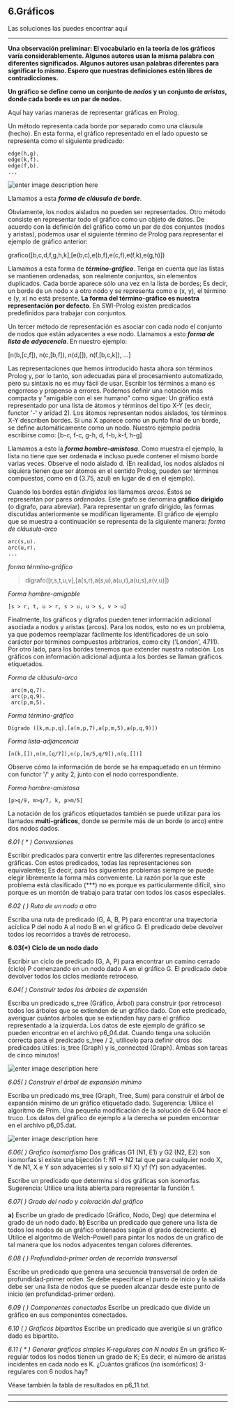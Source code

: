 **6.Gráficos**
-------------
Las soluciones las puedes encontrar aquí

----------
**Una observación preliminar: El vocabulario en la teoría de los gráficos varía considerablemente. Algunos autores usan la misma palabra con diferentes significados. Algunos autores usan palabras diferentes para significar lo mismo. Espero que nuestras definiciones estén libres de contradicciones.**

**Un gráfico se define como un conjunto de *nodos* y un conjunto de *aristas*, donde cada borde es un par de nodos.**

Aquí hay varias maneras de representar gráficas en Prolog.

Un método representa cada borde por separado como una cláusula (hecho). En esta forma, el gráfico representado en el lado opuesto se representa como el siguiente predicado:

    edge(h,g).
    edge(k,f).
    edge(f,b).    
    ...

![enter image description here](https://lh3.googleusercontent.com/-73dPZ0oslAM/WMnzfWxxM6I/AAAAAAAAADo/Knrmf1LfeeIupa4FgLKGf4t2nrsMUFVIACLcB/s0/graph1.gif "graph1.gif")

Llamamos a esta ***forma de cláusula de borde***.

Obviamente, los nodos aislados no pueden ser representados. Otro método consiste en representar todo el gráfico como un objeto de datos. De acuerdo con la definición del gráfico como un par de dos conjuntos (nodos y aristas), podemos usar el siguiente término de Prolog para representar el ejemplo de gráfico anterior:

grafico([b,c,d,f,g,h,k],[e(b,c),e(b,f),e(c,f),e(f,k),e(g,h)])

Llamamos a esta forma de ***término-gráfico***. Tenga en cuenta que las listas se mantienen ordenadas, son realmente conjuntos, sin elementos duplicados. Cada borde aparece sólo una vez en la lista de bordes; Es decir, un borde de un nodo x a otro nodo y se representa como e (x, y), el término e (y, x) no está presente. **La forma del término-gráfico es nuestra representación por defecto**. En SWI-Prolog existen predicados predefinidos para trabajar con conjuntos.

Un tercer método de representación es asociar con cada nodo el conjunto de nodos que están adyacentes a ese nodo. Llamamos a esto  ***forma de lista de adyacencia***. En nuestro ejemplo:

[n(b,[c,f]), n(c,[b,f]), n(d,[]), n(f,[b,c,k]), ...]

Las representaciones que hemos introducido hasta ahora son términos Prolog y, por lo tanto, son adecuadas para el procesamiento automatizado, pero su sintaxis no es muy fácil de usar. Escribir los términos a mano es engorroso y propenso a errores. Podemos definir una notación más compacta y "amigable con el ser humano" como sigue: Un gráfico está representado por una lista de átomos y términos del tipo X-Y (es decir, functor '-' y aridad 2). Los átomos representan nodos aislados, los términos X-Y describen bordes. Si una X aparece como un punto final de un borde, se define automáticamente como un nodo. Nuestro ejemplo podría escribirse como:
[b-c, f-c, g-h, d, f-b, k-f, h-g]

Llamamos a esto la ***forma hombre-amistosa***. Como muestra el ejemplo, la lista no tiene que ser ordenada e incluso puede contener el mismo borde varias veces. Observe el nodo aislado d. (En realidad, los nodos aislados ni siquiera tienen que ser átomos en el sentido Prolog, pueden ser términos compuestos, como en d (3.75, azul) en lugar de d en el ejemplo).

Cuando los bordes están *dirigidos* los llamamos *arcos*. Éstos se representan por pares *ordenados*. Este grafo se denomina **gráfico dirigido** (o digrafo, para abreviar). Para representar un grafo dirigido, las formas discutidas anteriormente se modifican ligeramente. El gráfico de ejemplo que se muestra a continuación se representa de la siguiente manera:
*forma de cláusula-arco* 

    arc(s,u).
    arc(u,r).
    ...

*forma término-gráfico*

> dígrafo([r,s,t,u,v],[a(s,r),a(s,u),a(u,r),a(u,s),a(v,u)])

*Forma hombre-amigable*

    [s > r, t, u > r, s > u, u > s, v > u]

Finalmente, los gráficos y dígrafos pueden tener información adicional asociada a nodos y aristas (arcos). Para los nodos, esto no es un problema, ya que podemos reemplazar fácilmente los identificadores de un solo carácter por términos compuestos arbitrarios, como city ('London', 4711). Por otro lado, para los bordes tenemos que extender nuestra notación. Los gráficos con información adicional adjunta a los bordes se llaman gráficos etiquetados.

*Forma  de cláusula-arco* 
 

     arc(m,q,7).
     arc(p,q,9).
     arc(p,m,5).

 
*Forma término-gráfico*

    Dígrado ([k,m,p,q],[a(m,p,7),a(p,m,5),a(p,q,9)])

*Forma lista-adjancencia*

    [n(k,[]),n(m,[q/7]),n(p,[m/5,q/9]),n(q,[])]

Observe cómo la información de borde se ha empaquetado en un término con functor '/' y arity 2, junto con el nodo correspondiente.

*Forma hombre-amistosa*

    [p>q/9, m>q/7, k, p>m/5]

La notación de los gráficos etiquetados también se puede utilizar para los llamados **multi-gráficos**, donde se permite más de un borde (o arco) entre dos nodos dados.

**6.01 (* * *) Conversiones**

Escribir predicados para convertir entre las diferentes representaciones gráficas. Con estos predicados, todas las representaciones son equivalentes; Es decir, para los siguientes problemas siempre se puede elegir libremente la forma más conveniente. La razón por la que este problema está clasificado (***) no es porque es particularmente difícil, sino porque es un montón de trabajo para tratar con todos los casos especiales.

**6.02 (* *) Ruta de un nodo a otro**

Escriba una ruta de predicado (G, A, B, P) para encontrar una trayectoria acíclica P del nodo A al nodo B en el gráfico G. El predicado debe devolver todos los recorridos a través de retroceso.

**6.03(*) Ciclo de un nodo dado**

Escribir un ciclo de predicado (G, A, P) para encontrar un camino cerrado (ciclo) P comenzando en un nodo dado A en el gráfico G. El predicado debe devolver todos los ciclos mediante retroceso.

**6.04(* *) Construir todos los árboles de expansión**

Escriba un predicado s_tree (Gráfico, Árbol) para construir (por retroceso) todos los árboles que se extienden de un gráfico dado. Con este predicado, averiguar cuántos árboles que se extienden hay para el gráfico representado a la izquierda. Los datos de este ejemplo de gráfico se pueden encontrar en el archivo p6_04.dat. Cuando tenga una solución correcta para el predicado s_tree / 2, utilícelo para definir otros dos predicados útiles: is_tree (Graph) y is_connected (Graph). Ambas son tareas de cinco minutos!

![enter image description here](https://lh3.googleusercontent.com/-pZGBLlc_un0/WMn3PT7H_bI/AAAAAAAAAD4/aK59ItfTcIcT1jEFmlr_nFShbR8YrCo5QCLcB/s0/p83.gif "p83.gif")

**6.05(* *) Construir el árbol de expansión mínimo**

Escriba un predicado ms_tree (Graph, Tree, Sum) para construir el árbol de expansión mínimo de un gráfico etiquetado dado. Sugerencia: Utilice el algoritmo de Prim. Una pequeña modificación de la solución de 6.04 hace el truco. Los datos del gráfico de ejemplo a la derecha se pueden encontrar en el archivo p6_05.dat.

![enter image description here](https://lh3.googleusercontent.com/-V2B2LAshaM4/WMn3aMuTncI/AAAAAAAAAEA/risQX68EhloNxsK4Kdvz2Jgqqs8k-1MaACLcB/s0/p84.gif "p84.gif")

**6.06(* *) Gráfico isomorfismo**
Dos gráficas G1 (N1, E1) y G2 (N2, E2) son isomorfas si existe una bijección f: N1 -> N2 tal que para cualquier nodo X, Y de N1, X e Y son adyacentes si y solo si f X) yf (Y) son adyacentes.

Escribe un predicado que determina si dos gráficas son isomorfas. Sugerencia: Utilice una lista abierta para representar la función f.

**6.07(* *) Grado del nodo y coloración del gráfico**

**a)** Escribe un grado de predicado (Gráfico, Nodo, Deg) que determina el grado de un nodo dado.
**b)** Escriba un predicado que genere una lista de todos los nodos de un gráfico ordenados según el grado decreciente.
**c)** Utilice el algoritmo de Welch-Powell para pintar los nodos de un gráfico de tal manera que los nodos adyacentes tengan colores diferentes.

**6.08 (* *) Profundidad-primer orden de recorrido transversal**

Escribe un predicado que genera una secuencia transversal de orden de profundidad-primer orden. Se debe especificar el punto de inicio y la salida debe ser una lista de nodos que se pueden alcanzar desde este punto de inicio (en profundidad-primer orden).

**6.09 (* *) Componentes conectados**
Escribe un predicado que divide un gráfico en sus componentes conectados.

**6.10 (* *) Gráficos bipartitos**
Escribe un predicado que averigüe si un gráfico dado es bipartito.

**6.11 (* * *) Generar gráficos simples K-regulares con N nodos**
En un gráfico K-regular todos los nodos tienen un grado de K; Es decir, el número de aristas incidentes en cada nodo es K. ¿Cuántos gráficos (no isomórficos) 3-regulares con 6 nodos hay?

Véase también la tabla de resultados en p6_11.txt.

----------



_ _ _ _ _
